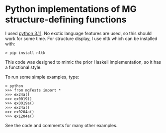 # Python implementations of MG structure-defining functions

I used [python 3.11](https://www.python.org/).
No exotic language features are used, so this should work for some time.
For structure display, I use nltk which can be installed with:

```
> pip install nltk
```

This code was designed to mimic the prior Haskell implementation, so it
has a functional style.

To run some simple examples, type:

```
> python
>>> from mgTests import *
>>> ex24a()
>>> ex0019()
>>> ex0019a()
>>> ex24a()
>>> ex0204a()
>>> ex1204a()
```

See the code and comments for many other examples.
